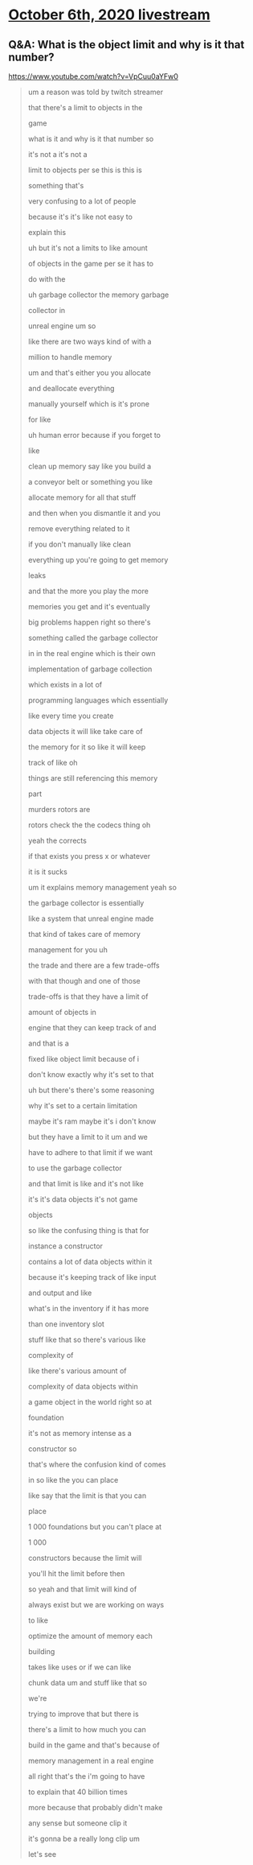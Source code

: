# [October 6th, 2020 livestream](../2020-10-06.md)
## Q&A: What is the object limit and why is it that number?
https://www.youtube.com/watch?v=VpCuu0aYFw0
> um a reason was told by twitch streamer
> 
> that there's a limit to objects in the
> 
> game
> 
> what is it and why is it that number so
> 
> it's not a it's not a
> 
> limit to objects per se this is this is
> 
> something that's
> 
> very confusing to a lot of people
> 
> because it's it's like not easy to
> 
> explain this
> 
> uh but it's not a limits to like amount
> 
> of objects in the game per se it has to
> 
> do with the
> 
> uh garbage collector the memory garbage
> 
> collector in
> 
> unreal engine um so
> 
> like there are two ways kind of with a
> 
> million to handle memory
> 
> um and that's either you you allocate
> 
> and deallocate everything
> 
> manually yourself which is it's prone
> 
> for like
> 
> uh human error because if you forget to
> 
> like
> 
> clean up memory say like you build a
> 
> a conveyor belt or something you like
> 
> allocate memory for all that stuff
> 
> and then when you dismantle it and you
> 
> remove everything related to it
> 
> if you don't manually like clean
> 
> everything up you're going to get memory
> 
> leaks
> 
> and that the more you play the more
> 
> memories you get and it's eventually
> 
> big problems happen right so there's
> 
> something called the garbage collector
> 
> in in the real engine which is their own
> 
> implementation of garbage collection
> 
> which exists in a lot of
> 
> programming languages which essentially
> 
> like every time you create
> 
> data objects it will like take care of
> 
> the memory for it so like it will keep
> 
> track of like oh
> 
> things are still referencing this memory
> 
> part
> 
> murders rotors are
> 
> rotors check the the codecs thing oh
> 
> yeah the corrects
> 
> if that exists you press x or whatever
> 
> it is it sucks
> 
> um it explains memory management yeah so
> 
> the garbage collector is essentially
> 
> like a system that unreal engine made
> 
> that kind of takes care of memory
> 
> management for you uh
> 
> the trade and there are a few trade-offs
> 
> with that though and one of those
> 
> trade-offs is that they have a limit of
> 
> amount of objects in
> 
> engine that they can keep track of and
> 
> and that is a
> 
> fixed like object limit because of i
> 
> don't know exactly why it's set to that
> 
> uh but there's there's some reasoning
> 
> why it's set to a certain limitation
> 
> maybe it's ram maybe it's i don't know
> 
> but they have a limit to it um and we
> 
> have to adhere to that limit if we want
> 
> to use the garbage collector
> 
> and that limit is like and it's not like
> 
> it's it's data objects it's not game
> 
> objects
> 
> so like the confusing thing is that for
> 
> instance a constructor
> 
> contains a lot of data objects within it
> 
> because it's keeping track of like input
> 
> and output and like
> 
> what's in the inventory if it has more
> 
> than one inventory slot
> 
> stuff like that so there's various like
> 
> complexity of
> 
> like there's various amount of
> 
> complexity of data objects within
> 
> a game object in the world right so at
> 
> foundation
> 
> it's not as memory intense as a
> 
> constructor so
> 
> that's where the confusion kind of comes
> 
> in so like the you can place
> 
> like say that the limit is that you can
> 
> place
> 
> 1 000 foundations but you can't place at
> 
> 1 000
> 
> constructors because the limit will
> 
> you'll hit the limit before then
> 
> so yeah and that limit will kind of
> 
> always exist but we are working on ways
> 
> to like
> 
> optimize the amount of memory each
> 
> building
> 
> takes like uses or if we can like
> 
> chunk data um and stuff like that so
> 
> we're
> 
> trying to improve that but there is
> 
> there's a limit to how much you can
> 
> build in the game and that's because of
> 
> memory management in a real engine
> 
> all right that's the i'm going to have
> 
> to explain that 40 billion times
> 
> more because that probably didn't make
> 
> any sense but someone clip it
> 
> it's gonna be a really long clip um
> 
> let's see
> 
